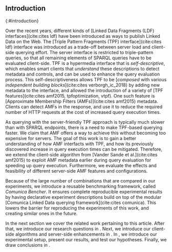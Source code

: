 ## Introduction
{:#introduction}

Over the recent years, different kinds of [Linked Data Fragments (LDF) interfaces](cite:cites ldf) have been introduced
as ways to publish Linked Data on the Web.
The [Triple Pattern Fragments (TPF) interface](cite:cites ldf) interface was introduced
as a trade-off between server load and client-side querying effort.
The server interface is restricted to triple-pattern queries,
so that all remaining elements of SPARQL queries have to be evaluated client-side.
TPF is a hypermedia interface that is _self-descriptive_,
which enables smart clients that _understand_ these descriptions to detect metadata and controls,
and can be used to enhance the query evaluation process.
This self-descriptiveness allows TPF to be [_composed_ with various _independent building blocks_](cite:cites verborgh_ic_2018)
by adding new metadata to the interface,
and allowed the introduction of a variety of [TPF features](cite:cites amf2015, tpfoptimization, vtpf).
One such feature is [Approximate Membership Filters (AMFs)](cite:cites amf2015) metadata.
Clients can detect AMFs in the response, and use it to reduce the required number
of HTTP requests at the cost of increased query execution times.

As querying with the server-friendly TPF approach
is typically much slower than with SPARQL endpoints,
there is a need to make TPF-based querying faster.
We claim that AMF offers a way to achieve this
without becoming too expensive for servers.
The goal of this work is to gain a better understanding of how AMF interfacts with TPF,
and how its previously discovered increase in query execution times can be mitigated.
Therefore, we extend the client-side algorithm from [Vander Sande et al.](cite:cites amf2015) to exploit AMF metadata
earlier during query evaluation for speeding up query execution.
Furthermore, we evaluate the effects and feasibility of different server-side AMF features and configurations.

Because of the large number of combinations that are compared in our experiments,
we introduce a reusable benchmarking framework, called _Comunica Bencher_.
It ensures complete reproducible experimental results by
having declarative experiment descriptions build on top of the modular [Comunica Linked Data querying framework](cite:cites comunica).
This lowers the barrier for reproducing the experiments of this work,
and creating similar ones in the future.

In the next section we cover the related work pertaining to this article.
After that, we introduce our research questions in [](#problem-statement).
Next, we introduce our client-side algorithms and server-side enhancements in [](#solution).
In [](#evaluation), we introduce our experimental setup,
present our results, and test our hypotheses.
Finally, we draw conclusions in [](#conclusions).
